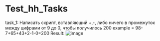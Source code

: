 # Test_hh_Tasks

task_1: Написать скрипт, вставляющий +,-, либо ничего в промежуток между цифрами от 9 до 0, чтобы получилось 200
example = 98-7+65+43+2-1-0=200
Result: 
![image](https://github.com/Qiwi636/Test_hh_Tasks/assets/60035647/69c76b93-b821-4623-bbd2-b14c0a0497de)
